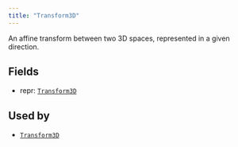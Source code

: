 ```yaml
---
title: "Transform3D"
---
```


An affine transform between two 3D spaces, represented in a given direction.

## Fields

* repr: [`Transform3D`](../datatypes/transform3d.md)


## Used by

* [`Transform3D`](../archetypes/transform3d.md)
